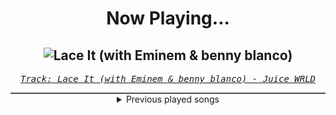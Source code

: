 <div align="center"> 
<h1>Now Playing...</h1>

![Lace It (with Eminem & benny blanco)](https://i.scdn.co/image/ab67616d00001e023d7a7d80e878cc134c4e77dc)
--
_<samp><a href="https://open.spotify.com/track/0hitTdEb4YohfxjOhdcIMi">Track: Lace It (with Eminem & benny blanco) - Juice WRLD</a></samp>_

<div style="border: 1px #4B5054 solid"></div>
<details>
  <summary>
    Previous played songs
  </summary>
  <table>
    <thead>
      <tr>
        <th>
          Artist
        </th>
        <th>
          Song
        </th>
        <th>
          Link
        </th>
      </tr>
    </thead>
    <tbody>
      <tr><td>Juice WRLD</td><td>Lace It (with Eminem & benny blanco)</td><td><a href="https://open.spotify.com/track/0hitTdEb4YohfxjOhdcIMi">https://open.spotify.com/track/0hitTdEb4YohfxjOhdcIMi</a></td></tr><tr><td>Halocene</td><td>I Hate Everything About You</td><td><a href="https://open.spotify.com/track/5NKVwsAppNrPN0BsmJX04Q">https://open.spotify.com/track/5NKVwsAppNrPN0BsmJX04Q</a></td></tr><tr><td>Halocene</td><td>All The Things She Said</td><td><a href="https://open.spotify.com/track/1hh871x90AebdvzvMB6JW2">https://open.spotify.com/track/1hh871x90AebdvzvMB6JW2</a></td></tr><tr><td>Halocene</td><td>Bad Guy</td><td><a href="https://open.spotify.com/track/7ER1r3QQOPfjj3x1UCa5pq">https://open.spotify.com/track/7ER1r3QQOPfjj3x1UCa5pq</a></td></tr><tr><td>Jonathan Young</td><td>Through the Fire and Flames</td><td><a href="https://open.spotify.com/track/1jaLfrbAPnj5Eyl04OGCiV">https://open.spotify.com/track/1jaLfrbAPnj5Eyl04OGCiV</a></td></tr><tr><td>Jonathan Young</td><td>In The End</td><td><a href="https://open.spotify.com/track/6Dq6GOqUkIQwsXVWmjrI0K">https://open.spotify.com/track/6Dq6GOqUkIQwsXVWmjrI0K</a></td></tr><tr><td>Our Last Night</td><td>CLOUDS</td><td><a href="https://open.spotify.com/track/350zROquRAa5rBKycIM5d8">https://open.spotify.com/track/350zROquRAa5rBKycIM5d8</a></td></tr><tr><td>Jonathan Young</td><td>Never Too Late</td><td><a href="https://open.spotify.com/track/5WNmYgT9j7GJCrXwZhXkEo">https://open.spotify.com/track/5WNmYgT9j7GJCrXwZhXkEo</a></td></tr><tr><td>Jonathan Young</td><td>Diary of Jane</td><td><a href="https://open.spotify.com/track/33es20snelajp6yLvgVJEg">https://open.spotify.com/track/33es20snelajp6yLvgVJEg</a></td></tr><tr><td>Jonathan Young</td><td>One Step Closer</td><td><a href="https://open.spotify.com/track/6LRN8YwXtIewCNhbqEYcnU">https://open.spotify.com/track/6LRN8YwXtIewCNhbqEYcnU</a></td></tr><tr><td>Jonathan Young</td><td>Livin' La Vida Loca</td><td><a href="https://open.spotify.com/track/4JbTwXcrLHQ9RXb3pmiLVs">https://open.spotify.com/track/4JbTwXcrLHQ9RXb3pmiLVs</a></td></tr><tr><td>Violet Orlandi</td><td>The Vengeful One - Cover</td><td><a href="https://open.spotify.com/track/1PXQdaB1BwFl6lT0LC2Gdj">https://open.spotify.com/track/1PXQdaB1BwFl6lT0LC2Gdj</a></td></tr><tr><td>Jonathan Young</td><td>Pokémon Theme</td><td><a href="https://open.spotify.com/track/6qlz1QARHfChlLCmWYrOKu">https://open.spotify.com/track/6qlz1QARHfChlLCmWYrOKu</a></td></tr><tr><td>Jonathan Young</td><td>I Write Sins, Not Tragedies</td><td><a href="https://open.spotify.com/track/7mfP7stor1k0z1IrfVPzke">https://open.spotify.com/track/7mfP7stor1k0z1IrfVPzke</a></td></tr><tr><td>Our Last Night</td><td>Toxic - Rock</td><td><a href="https://open.spotify.com/track/3QW0Yxohqb60wCIMQWm74K">https://open.spotify.com/track/3QW0Yxohqb60wCIMQWm74K</a></td></tr><tr><td>Jonathan Young</td><td>Down With the Sickness</td><td><a href="https://open.spotify.com/track/1uVhOxcAvyHYEapxCOmaK4">https://open.spotify.com/track/1uVhOxcAvyHYEapxCOmaK4</a></td></tr><tr><td>Jonathan Young</td><td>Time of Dying</td><td><a href="https://open.spotify.com/track/1AWbMNUhoie8hB3U2A1XGt">https://open.spotify.com/track/1AWbMNUhoie8hB3U2A1XGt</a></td></tr><tr><td>Jonathan Young</td><td>Surface Pressure</td><td><a href="https://open.spotify.com/track/38ALq6O33yc62MyrdfGIxv">https://open.spotify.com/track/38ALq6O33yc62MyrdfGIxv</a></td></tr><tr><td>Jonathan Young</td><td>Pop</td><td><a href="https://open.spotify.com/track/1q6nPMog4GJEED3HIQh3Oz">https://open.spotify.com/track/1q6nPMog4GJEED3HIQh3Oz</a></td></tr><tr><td>Red</td><td>Cold World</td><td><a href="https://open.spotify.com/track/1afLwyqQ2YOWCIycijrBOu">https://open.spotify.com/track/1afLwyqQ2YOWCIycijrBOu</a></td></tr>
    </tbody>
  </table>
</details>

</div>
